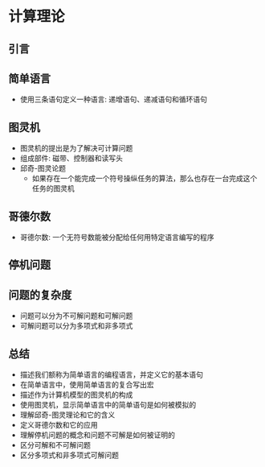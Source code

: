 # 计算理论

## 引言

## 简单语言

- 使用三条语句定义一种语言: 递增语句、递减语句和循环语句

## 图灵机

- 图灵机的提出是为了解决可计算问题
- 组成部件: 磁带、控制器和读写头
- 邱奇-图灵论题
  - 如果存在一个能完成一个符号操纵任务的算法，那么也存在一台完成这个任务的图灵机

## 哥德尔数

- 哥德尔数: 一个无符号数能被分配给任何用特定语言编写的程序

## 停机问题

## 问题的复杂度

- 问题可以分为不可解问题和可解问题
- 可解问题可以分为多项式和非多项式

## 总结

- 描述我们额称为简单语言的编程语言，并定义它的基本语句
- 在简单语言中，使用简单语言的复合写出宏
- 描述作为计算机模型的图灵机的构成
- 使用图灵机，显示简单语言中的简单语句是如何被模拟的
- 理解邱奇-图灵理论和它的含义
- 定义哥德尔数和它的应用
- 理解停机问题的概念和问题不可解是如何被证明的
- 区分可解和不可解问题
- 区分多项式和非多项式可解问题
